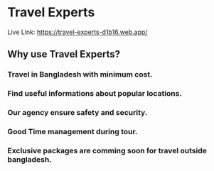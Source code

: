 # Travel Experts

Live Link: https://travel-experts-d1b16.web.app/

## Why use Travel Experts?

### Travel in Bangladesh with minimum cost.
### Find useful informations about popular locations.
### Our agency ensure safety and security.
### Good Time management during tour.
### Exclusive packages are comming soon for travel outside bangladesh.

